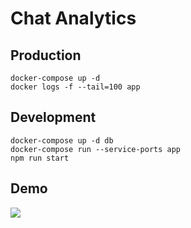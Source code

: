 # Chat Analytics

## Production
```
docker-compose up -d
docker logs -f --tail=100 app
```

## Development
```
docker-compose up -d db
docker-compose run --service-ports app
npm run start
```

## Demo
![](http://i.giphy.com/26BGCVHRvstqHUtzy.gif)